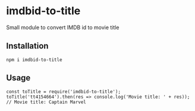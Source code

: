 # imdbid-to-title
Small module to convert IMDB id to movie title

## Installation
`npm i imdbid-to-title`

## Usage
```
const toTitle = require('imdbid-to-title');
toTitle('tt4154664').then(res => console.log('Movie title: ' + res));
// Movie title: Captain Marvel
```
